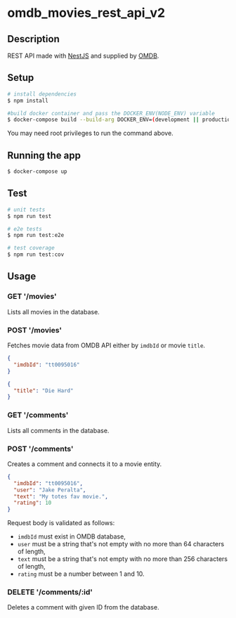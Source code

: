 # omdb_movies_rest_api_v2

## Description

REST API made with [NestJS](https://nestjs.com/) and supplied by [OMDB](https://www.omdbapi.com/).

## Setup

```bash
# install dependencies
$ npm install
```

```bash
#build docker container and pass the DOCKER_ENV(NODE_ENV) variable
$ docker-compose build --build-arg DOCKER_ENV=(development || production || test) --build-arg OMDB_KEY=testkey
```

You may need root privileges to run the command above.

## Running the app

```bash
$ docker-compose up
```

## Test

```bash
# unit tests
$ npm run test

# e2e tests
$ npm run test:e2e

# test coverage
$ npm run test:cov
```

## Usage

### GET '/movies'

Lists all movies in the database.

### POST '/movies'

Fetches movie data from OMDB API either by `imdbId` or movie `title`.

```json
{
  "imdbId": "tt0095016"
}
```

```json
{
  "title": "Die Hard"
}
```

### GET '/comments'

Lists all comments in the database.

### POST '/comments'

Creates a comment and connects it to a movie entity.

```json
{
  "imdbId": "tt0095016",
  "user": "Jake Peralta",
  "text": "My totes fav movie.",
  "rating": 10
}
```

Request body is validated as follows:
 - `imdbId` must exist in OMDB database,
 - `user` must be a string that's not empty with no more than 64 characters of length,
 - `text` must be a string that's not empty with no more than 256 characters of length,
 - `rating` must be a number between 1 and 10.

### DELETE '/comments/:id'

Deletes a comment with given ID from the database.
